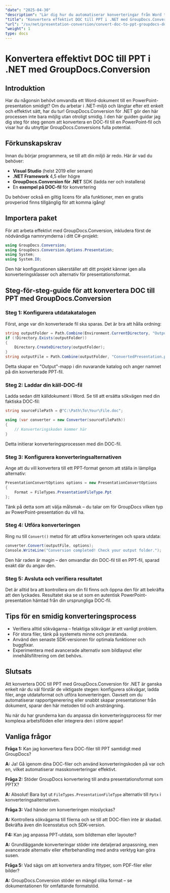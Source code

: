 ```yaml
---
"date": "2025-04-30"
"description": "Lär dig hur du automatiserar konverteringar från Word till PowerPoint med GroupDocs.Conversion för .NET. Effektivisera dina dokumentarbetsflöden med den här detaljerade guiden."
"title": "Konvertera effektivt DOC till PPT i .NET med GroupDocs.Conversion – en omfattande guide"
"url": "/sv/net/presentation-conversion/convert-doc-to-ppt-groupdocs-dotnet/"
"weight": 1
type: docs
---
```

# Konvertera effektivt DOC till PPT i .NET med GroupDocs.Conversion

## Introduktion

Har du någonsin behövt omvandla ett Word-dokument till en PowerPoint-presentation smidigt? Om du arbetar i .NET-miljö och längtar efter ett enkelt och effektivt sätt, har du tur! GroupDocs.Conversion för .NET gör den här processen inte bara möjlig utan otroligt smidig. I den här guiden guidar jag dig steg för steg genom att konvertera en DOC-fil till en PowerPoint-fil och visar hur du utnyttjar GroupDocs.Conversions fulla potential.


## Förkunskapskrav

Innan du börjar programmera, se till att din miljö är redo. Här är vad du behöver:

- **Visual Studio** (helst 2019 eller senare)
- **.NET Framework** 4,5 eller högre
- **GroupDocs.Conversion för .NET** SDK (ladda ner och installera)
- En **exempel på DOC-fil** för konvertering

Du behöver också en giltig licens för alla funktioner, men en gratis provperiod finns tillgänglig för att komma igång!


## Importera paket

För att arbeta effektivt med GroupDocs.Conversion, inkludera först de nödvändiga namnrymderna i ditt C#-projekt:

```csharp
using GroupDocs.Conversion;
using GroupDocs.Conversion.Options.Presentation;
using System;
using System.IO;
```

Den här konfigurationen säkerställer att ditt projekt känner igen alla konverteringsklasser och alternativ för presentationsformat.


## Steg-för-steg-guide för att konvertera DOC till PPT med GroupDocs.Conversion

### Steg 1: Konfigurera utdatakatalogen

Först, ange var din konverterade fil ska sparas. Det är bra att hålla ordning:

```csharp
string outputFolder = Path.Combine(Environment.CurrentDirectory, "Output");
if (!Directory.Exists(outputFolder))
{
    Directory.CreateDirectory(outputFolder);
}
string outputFile = Path.Combine(outputFolder, "ConvertedPresentation.ppt");
```

Detta skapar en "Output"-mapp i din nuvarande katalog och anger namnet på din konverterade PPT-fil.


### Steg 2: Laddar din käll-DOC-fil

Ladda sedan ditt källdokument i Word. Se till att ersätta sökvägen med din faktiska DOC-fil:

```csharp
string sourceFilePath = @"C:\Path\To\Your\File.doc";

using (var converter = new Converter(sourceFilePath))
{
    // Konverteringskoden kommer här
}
```

Detta initierar konverteringsprocessen med din DOC-fil.


### Steg 3: Konfigurera konverteringsalternativen

Ange att du vill konvertera till ett PPT-format genom att ställa in lämpliga alternativ:

```csharp
PresentationConvertOptions options = new PresentationConvertOptions
{
    Format = FileTypes.PresentationFileType.Ppt
};
```

Tänk på detta som att välja målsmak – du talar om för GroupDocs vilken typ av PowerPoint-presentation du vill ha.


### Steg 4: Utföra konverteringen

Ring nu till `Convert()` metod för att utföra konverteringen och spara utdata:

```csharp
converter.Convert(outputFile, options);
Console.WriteLine("Conversion completed! Check your output folder.");
```

Den här raden är magin – den omvandlar din DOC-fil till en PPT-fil, sparad exakt där du angav den.


### Steg 5: Avsluta och verifiera resultatet

Det är alltid bra att kontrollera om din fil finns och öppna den för att bekräfta att den lyckades. Resultatet ska se ut som en autentisk PowerPoint-presentation hämtad från din ursprungliga DOC-fil.


## Tips för en smidig konverteringsprocess

- Verifiera alltid sökvägarna – felaktiga sökvägar är ett vanligt problem.
- För stora filer, tänk på systemets minne och prestanda.
- Använd den senaste SDK-versionen för optimala funktioner och buggfixar.
- Experimentera med avancerade alternativ som bildlayout eller innehållsfiltrering om det behövs.


## Slutsats

Att konvertera DOC till PPT med GroupDocs.Conversion för .NET är ganska enkelt när du väl förstår de viktigaste stegen: konfigurera sökvägar, ladda filer, ange utdataformat och utföra konverteringen. Oavsett om du automatiserar rapportgenerering eller snabbt skapar presentationer från dokument, sparar den här metoden tid och ansträngning.

Nu när du har grunderna kan du anpassa din konverteringsprocess för mer komplexa arbetsflöden eller integrera den i större appar!


## Vanliga frågor

**Fråga 1:** Kan jag konvertera flera DOC-filer till PPT samtidigt med GroupDocs?  

**A:** Ja! Gå igenom dina DOC-filer och använd konverteringskoden på var och en, vilket automatiserar masskonverteringar effektivt.

**Fråga 2:** Stöder GroupDocs konvertering till andra presentationsformat som PPTX?  

**A:** Absolut! Bara byt ut `FileTypes.PresentationFileType` alternativ till `Pptx` i konverteringsalternativen.

**Fråga 3:** Vad händer om konverteringen misslyckas?  

**A:** Kontrollera sökvägarna till filerna och se till att DOC-filen inte är skadad. Bekräfta även din licensstatus och SDK-version.

**F4:** Kan jag anpassa PPT-utdata, som bildteman eller layouter?  

**A:** Grundläggande konverteringar stöder inte detaljerad anpassning, men avancerade alternativ eller efterbehandling med andra verktyg kan göra susen.

**Fråga 5:** Vad sägs om att konvertera andra filtyper, som PDF-filer eller bilder?  

**A:** GroupDocs.Conversion stöder en mängd olika format – se dokumentationen för omfattande formatstöd.